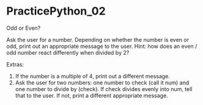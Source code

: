 # PracticePython_02
Odd or Even?

Ask the user for a number. Depending on whether the number is even or odd, print out an appropriate message to the user. Hint: how does an even / odd number react differently when divided by 2?

Extras:
1. If the number is a multiple of 4, print out a different message.
2. Ask the user for two numbers: one number to check (call it num) and one number to divide by (check). If check divides evenly into num, tell that to the user. If not, print a different appropriate message.